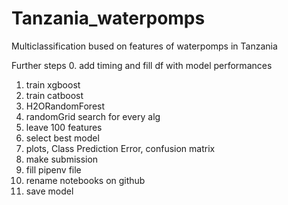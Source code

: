 # Tanzania_waterpomps
Multiclassification bused on features of waterpomps in Tanzania 

Further steps
0. add timing and fill df with model performances
1. train xgboost
2. train catboost
3. H2ORandomForest
4. randomGrid search for every alg
5. leave 100 features
6. select best model
7. plots, Class Prediction Error, confusion matrix
8. make submission 
9. fill pipenv file 
10. rename notebooks on github
11. save model
